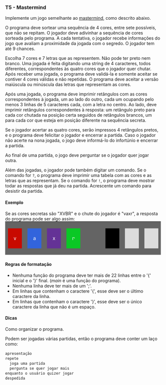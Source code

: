 ### T5 - Mastermind

Implemente um jogo semelhante ao [mastermind](https://pt.wikipedia.org/wiki/Mastermind), como descrito abaixo.

O programa deve sortear uma sequência de 4 cores, entre sete possíveis, que não se repitam.
O jogador deve adivinhar a sequência de cores sorteada pelo programa.
A cada tentativa, o jogador recebe informações do jogo que avaliam a proximidade da jogada com o segredo.
O jogador tem até 9 chances.

Escolha 7 cores e 7 letras que as representem. Não pode ter preto nem branco. 
Uma jogada é feita digitando uma string de 4 caracteres, todos diferentes, correspondentes às quatro cores que o jogador quer chutar.
Após receber uma jogada, o programa deve validá-la e somente aceitar se contiver 4 cores válidas e não repetidas.
O programa deve aceitar a versão maiúscula ou minúscula das letras que representam as cores.

Após uma jogada, o programa deve imprimir retângulos com as cores correspondentes à jogada, um ao lado do outro, cada um ocupando pelo menos 3 linhas de 5 caracteres cada, com a letra no centro. Ao lado, deve imprimir retângulos correspondentes à resposta: um retângulo preto para cada cor chutada na posição certa seguidos de retângulos brancos, um para cada cor que esteja em posição diferente na sequência secreta.

Se o jogador acertar as quatro cores, serão impressos 4 retângulos pretos, e o programa deve felicitar o jogador e encerrar a partida.
Caso o jogador não acerte na nona jogada, o jogo deve informá-lo do infortúnio e encerrar a partida.

Ao final de uma partida, o jogo deve perguntar se o jogador quer jogar outra.

Além das jogadas, o jogador pode também digitar um comando.
Se o comando for `?`, o programa deve imprimir uma tabela com as cores e as letras que as representam.
Se o comando for `!`, o programa deve mostrar todar as respostas que já deu na partida.
Acrescente um comando para desistir da partida.

#### Exemplo

Se as cores secretas são "XVBR" e o chute do jogador é "vaxr", a resposta do programa pode ser algo assim:
![resposta](cores.png)

#### Regras de formatação

- Nenhuma função do programa deve ter mais de 22 linhas entre o '{' inicial e o '}' final. (*main* é uma função do programa).
- Nenhuma linha deve ter mais de um ';'.
- Em linhas que contenham o caractere '{', esse deve ser o último caractere da linha.
- Em linhas que contenham o caractere '}', esse deve ser o único caractere da linha que não é um espaço.


#### Dicas

Como organizar o programa.

Podem ser jogadas várias partidas, então o programa deve conter um laço como:
```
apresentação
repete
  joga uma partida
  pergunta se quer jogar mais
enquanto o usuário quizer jogar
despedida
```

